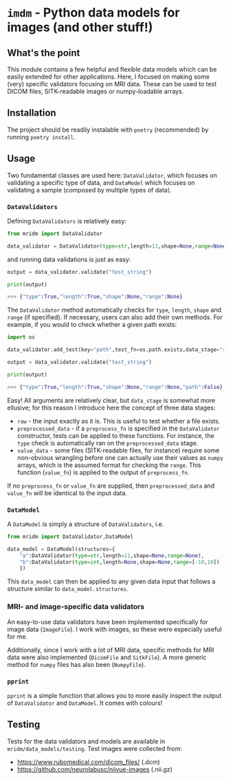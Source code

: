 # `imdm` - Python data models for images (and other stuff!)

## What's the point

This module contains a few helpful and flexible data models which can be easily extended for other applications. Here, I focused on making some (very) specific validators focusing on MRI data. These can be used to test DICOM files, SITK-readable images or numpy-loadable arrays.

## Installation

The project should be readily instalable with `poetry` (recommended) by running `poetry install`. 

## Usage

Two fundamental classes are used here: `DataValidator`, which focuses on validating a specific type of data, and `DataModel` which focuses on validating a sample (composed by multiple types of data).

### `DataValidators`

Defining `DataValidators` is relatively easy:

```python
from mridm import DataValidator

data_validator = DataValidator(type=str,length=11,shape=None,range=None)
```

and running data validations is just as easy:

```python
output = data_validator.validate("test_string")

print(output)

>>> {"type":True,"length":True,"shape":None,"range":None}
```

The `DataValidator` method automatically checks for `type`, `length`, `shape` and `range` (if specified). If necessary, users can also add their own methods. For example, if you would to check whether a given path exists:

```python
import os

data_validator.add_test(key="path",test_fn=os.path.exists,data_stage="raw")

output = data_validator.validate("test_string")

print(output)

>>> {"type":True,"length":True,"shape":None,"range":None,"path":False}
```

Easy! All arguments are relatively clear, but `data_stage` is somewhat more ellusive; for this reason I introduce here the concept of three data stages:

* `raw` - the input exactly as it is. This is useful to test whether a file exists.
* `preprocessed_data` - if a `preprocess_fn` is specified in the `DataValidator` constructor, tests can be applied to these functions. For instance, the `type` check is automatically ran on the `preprocessed_data` stage. 
* `value_data` - some files (SITK-readable files, for instance) require some non-obvious wrangling before one can actually use their values as `numpy` arrays, which is the assumed format for checking the `range`. This function (`value_fn`) is applied to the output of `preprocess_fn`. 

If no `preprocess_fn` or `value_fn` are supplied, then `preprocessed_data` and `value_fn` will be identical to the input data.

### `DataModel`

A `DataModel` is simply a structure of `DataValidators`, i.e.

```python
from mridm import DataValidator,DataModel

data_model = DataModel(structures={
    "a":DataValidator(type=str,length=11,shape=None,range=None),
    "b":DataValidator(type=int,length=None,shape=None,range=[-10,10])
    })
```

This `data_model` can then be applied to any given data input that follows a structure similar to `data_model.structures`.

### MRI- and image-specific data validators

An easy-to-use data validators have been implemented specifically for image data (`ImageFile`). I work with images, so these were especially useful for me. 

Additionally, since I work with a lot of MRI data, specific methods for MRI data were also implemented (`DicomFile` and `SitkFile`). A more generic method for `numpy` files has also been (`NumpyFile`).

### `pprint`

`pprint` is a simple function that allows you to more easily inspect the output of `DataValidator` and `DataModel`. It comes with colours!

## Testing

Tests for the data validators and models are available in `mridm/data_models/testing`. Test images were collected from:

* https://www.rubomedical.com/dicom_files/ (.dcm)
* https://github.com/neurolabusc/niivue-images (.nii.gz)